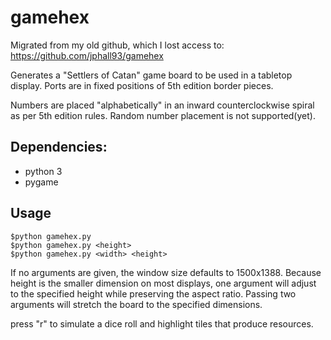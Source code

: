 # gamehex
Migrated from my old github, which I lost access to: https://github.com/jphall93/gamehex

Generates a "Settlers of Catan" game board to be used in a tabletop display.
Ports are in fixed positions of 5th edition border pieces.

Numbers are placed "alphabetically" in an inward counterclockwise spiral as per 5th edition rules. Random number placement is not supported(yet).

## Dependencies:
- python 3
- pygame

## Usage
    $python gamehex.py
    $python gamehex.py <height>
    $python gamehex.py <width> <height>
    
If no arguments are given, the window size defaults to 1500x1388.
Because height is the smaller dimension on most displays, one argument will adjust to the specified height while preserving the aspect ratio.
Passing two arguments will stretch the board to the specified dimensions.

press "r" to simulate a dice roll and highlight tiles that produce resources.
